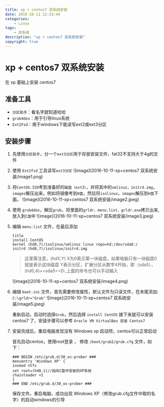 ```yaml
---
title: xp + centos7 双系统安装
date: 2016-10-11 22:33:44
categories:
	- Linux
tags:
	- 双系统
description: "xp + centos7 双系统安装"
copyright: true
---
```






# xp + centos7 双系统安装

在 xp 基础上安装 centos7

## 准备工具

+ `分区助手`：看名字就知道哈哈
+ `grub4dos`：用于引导linux系统
+ `Ext2Fsd`：用于windows下能读写ext2或ext3分区

## 安装步骤
1. 先使用`分区助手`，分一个`ext3分区`用于存放安装文件，fat32不支持大于4g的文件
2. 使用 `Ext2fsd` 工具读写`ext3分区`
	![image](2016-10-11-xp+centos7 双系统安装/image1.png)

3. 将`CentOS.ISO`考到准备好的`磁盘（ext3）`，并将其中的`vmlinuz，initrd.img`，
`images`解压出来。例如将镜像考到`H盘`，然后将`isolinux`，`images`解压到`H盘`下面。
	![image](2016-10-11-xp+centos7 双系统安装/image2.jpeg)

4. 使用 `grub4dos`，解压`grub`，将里面的`grldr、menu.list、grldr.exe`拷贝出来,放入到`C盘`中
	![image](2016-10-11-xp+centos7 双系统安装/image3.jpeg)

5. 编辑 `menu.list` 文件，在最后添加
	```
	title 
	install CentOS 
	kernel (hd0,7)/isolinux/vmlinuz linux repo=hd:/dev/sda8:/ 
	initrd (hd0,7)/isolinux/initrd.img
	```
	> 这里需注意，(hdX,Y)
	> X为0表示第一块磁盘，如果电脑只有一块磁盘0就是表示这块磁盘
	> Y表示分区，扩展分区从数字4开始，即（sda5），(hd0,4)==sda5==D:,上面的命令也可以手动输入

	![image](2016-10-11-xp+centos7 双系统安装/image4.png)

6. 编辑 `boot.ini` 文件，首先需要修改属性，默认文件为只读文件，在末尾添加: `C:\grldr="Grub"`
	![image](2016-10-11-xp+centos7 双系统安装/image5.jpeg)

	重新启动，启动时选择`Grub`，然后选择 `install CentOS` 接下来就可以安装centos7 了，安装步骤可以参考 `Oracle VM VirtualBox 安装 Centos7`

7. 安装完成后，重启电脑发现没有 Windows xp 启动项，centos可以正常启动

	首先启动centos，使用root登录 ， 修改 `/boot/grub2/grub.cfg` 文件，如下：
	```
	### BEGIN /etc/grub.d/30_os-prober ###
	menuentry 'Windows XP' {
	insmod ntfs
	set root=(hd0,1)//指向C盘中安装的XP系统
	chainloader +1
	}
	### END /etc/grub.d/30_os-prober ###
	```

	保存文件。重启电脑，成功出现 Windows XP（修改grub.cfg文件中取的名字）的启动windows的引导
